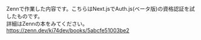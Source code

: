 Zennで作業した内容です。こちらはNext.jsでAuth.js(ベータ版)の資格認証を試したものです。  
詳細はZennの本をみてください。https://zenn.dev/ki74dev/books/5abcfe51003be2
